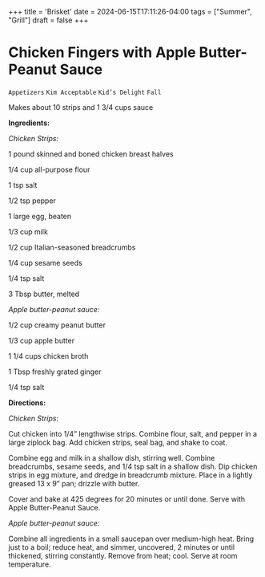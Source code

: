 +++
title = 'Brisket'
date = 2024-06-15T17:11:26-04:00
tags = ["Summer", "Grill"]
draft = false
+++
# Chicken Fingers with Apple Butter-Peanut Sauce

`Appetizers` `Kim Acceptable` `Kid’s Delight` `Fall`

Makes about 10 strips and 1 3/4 cups sauce

**Ingredients:**

_Chicken Strips:_

1 pound skinned and boned chicken breast halves

1/4 cup all-purpose flour

1 tsp salt

1/2 tsp pepper 

1 large egg, beaten

1/3 cup milk

1/2 cup Italian-seasoned breadcrumbs 

1/4 cup sesame seeds

1/4 tsp salt

3 Tbsp butter, melted

_Apple butter-peanut sauce:_

1/2 cup creamy peanut butter

1/3 cup apple butter

1 1/4 cups chicken broth

1 Tbsp freshly grated ginger

1/4 tsp salt

**Directions:**

_Chicken Strips:_

Cut chicken into 1/4” lengthwise strips. Combine flour, salt, and pepper in a large ziplock bag. Add chicken strips, seal bag, and shake to coat. 

Combine egg and milk in a shallow dish, stirring well. Combine breadcrumbs, sesame seeds, and 1/4 tsp salt in a shallow dish. Dip chicken strips in egg mixture, and dredge in breadcrumb mixture. Place in a lightly greased 13 x 9” pan; drizzle with butter. 

Cover and bake at 425 degrees for 20 minutes or until done. Serve with Apple Butter-Peanut Sauce. 

_Apple butter-peanut sauce:_

Combine all ingredients in a small saucepan over medium-high heat. Bring just to a boil; reduce heat, and simmer, uncovered, 2 minutes or until thickened, stirring constantly. Remove from heat; cool. Serve at room temperature. 

